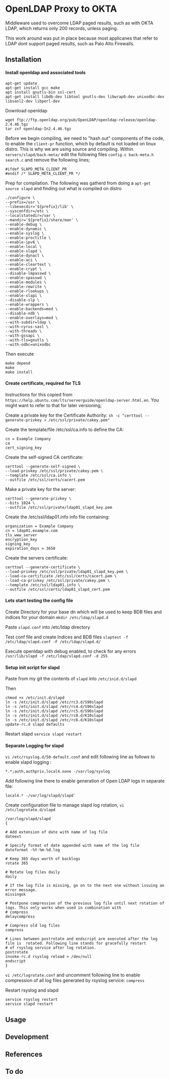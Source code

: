 # OpenLDAP Proxy to OKTA

Middleware used to overcome LDAP paged results, such as with OKTA LDAP, which returns only 200 records, unless paging.

This work around was put in place because most applicanes that refer to LDAP dont support paged results, such as Palo Alto Firewalls.

## Installation

#### Install openldap and associated tools
```
apt-get update
apt-get install gcc make
apt install gnutls-bin ssl-cert
apt-get install libdb-dev libtool gnutls-dev libwrap0-dev unixodbc-dev libsasl2-dev libperl-dev
```

Download openldap
```
wget ftp://ftp.openldap.org/pub/OpenLDAP/openldap-release/openldap-2.4.46.tgz
tar zxf openldap-In2.4.46.tgz
```

Before we begin compiling, we need to "hash out" components of the code, to enable the `client-pr` function, which by default is not loaded on linux distro. This is why we are using source and compiling.
Within `servers/slapd/back-meta/` edit the following files `config.c back-meta.h search.c` and remove the following lines;
```
#ifdef SLAPD_META_CLIENT_PR
#endif /* SLAPD_META_CLIENT_PR */
```

Prep for compilation. The following was gatherd from doing a `apt-get source slapd` and finding out what is compiled on distro
```
./configure \
--prefix=/usr \
--libexecdir='${prefix}/lib' \
--sysconfdir=/etc \
--localstatedir=/var \
--mandir='${prefix}/share/man' \
--enable-debug \
--enable-dynamic \
--enable-syslog \
--enable-proctitle \
--enable-ipv6 \
--enable-local \
--enable-slapd \
--enable-dynacl \
--enable-aci \
--enable-cleartext \
--enable-crypt \
--disable-lmpasswd \
--enable-spasswd \
--enable-modules \
--enable-rewrite \
--enable-rlookups \
--enable-slapi \
--disable-slp \
--enable-wrappers \
--enable-backends=mod \
--disable-ndb \
--enable-overlays=mod \
--with-subdir=ldap \
--with-cyrus-sasl \
--with-threads \
--with-gssapi \
--with-tls=gnutls \
--with-odbc=unixodbc
```

Then execute
```
make depend
make
make install
```

#### Create certificate, required for TLS
Instructions for this copied from `https://help.ubuntu.com/lts/serverguide/openldap-server.html.en`. You might want to refer to that for later versioning; 

Create a private key for the Certificate Authority:
`sh -c "certtool --generate-privkey > /etc/ssl/private/cakey.pem"`

Create the template/file /etc/ssl/ca.info to define the CA:
```
cn = Example Company
ca
cert_signing_key
```

Create the self-signed CA certificate:
```
certtool --generate-self-signed \
--load-privkey /etc/ssl/private/cakey.pem \ 
--template /etc/ssl/ca.info \
--outfile /etc/ssl/certs/cacert.pem
```

Make a private key for the server:
```
certtool --generate-privkey \
--bits 1024 \
--outfile /etc/ssl/private/ldap01_slapd_key.pem
```

Create the /etc/ssl/ldap01.info info file containing:
```
organization = Example Company
cn = ldap01.example.com
tls_www_server
encryption_key
signing_key
expiration_days = 3650
```

Create the servers certificate:
```
certtool --generate-certificate \
--load-privkey /etc/ssl/private/ldap01_slapd_key.pem \
--load-ca-certificate /etc/ssl/certs/cacert.pem \
--load-ca-privkey /etc/ssl/private/cakey.pem \
--template /etc/ssl/ldap01.info \
--outfile /etc/ssl/certs/ldap01_slapd_cert.pem
```

#### Lets start testing the config file
Create Directory for your base dn which will be used to keep BDB files and indices for your domain
`mkdir /etc/ldap/slapd.d`

Paste `slapd.conf` into /etc/ldap directory

Test conf file and create Indices and BDB files
`slaptest -f /etc/ldap/slapd.conf -F /etc/ldap/slapd.d/`

Execute openldap with debug enabled, to check for any errors
`/usr/lib/slapd -f /etc/ldap/slapd.conf -d 255`

#### Setup init script for slapd

Paste from my git the contents of `slapd` into `/etc/inid.d/slapd`

Then
```
chmod +x /etc/init.d/slapd
ln -s /etc/init.d/slapd /etc/rc3.d/S90slapd
ln -s /etc/init.d/slapd /etc/rc4.d/S90slapd
ln -s /etc/init.d/slapd /etc/rc5.d/S90slapd
ln -s /etc/init.d/slapd /etc/rc0.d/K10slapd
ln -s /etc/init.d/slapd /etc/rc6.d/K10slapd
update-rc.d slapd defaults
```

Restart slapd
`service slapd restart`

#### Separate Logging for slapd

`vi /etc/rsyslog.d/50-default.conf` and edit following line as follows to enable slapd logging :
```
*.*;auth,authpriv,local4.none -/var/log/syslog
```
Add following line there to enable generation of Open LDAP logs in separate file:
```
local4.* -/var/log/slapd/slapd`
```

Create configuration file to manage slapd log rotation, `vi /etc/logrotate.d/slapd`
```
/var/log/slapd/slapd
{

# Add extension of date with name of log file 
dateext

# Specify format of date appended with name of the log file
dateformat -%Y-%m-%d.log

# Keep 365 days worth of backlogs
rotate 365

# Rotate log files daily
daily

# If the log file is missing, go on to the next one without issuing an error message.
missingok

# Postpone compression of the previous log file until next rotation of logs. This only works when used in combination with
# compress
delaycompress

# Compress old log files
compress

# Lines between postrotate and endscript are executed after the log file is  rotated. Following line stands for gracefully restart 
# of rsyslog service after log rotation.
postrotate
invoke-rc.d rsyslog reload > /dev/null
endscript
}
```

`vi /etc/logrotate.conf` and uncomment following line to enable compression of all log files generated by rsyslog service:
`compress`

Restart rsyslog and slapd
```
service rsyslog restart
service slapd restart
```

## Usage

## Development

## References

## To do
